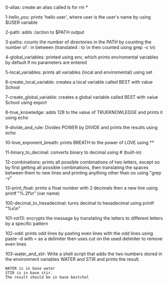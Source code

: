 0-alias: create an alias called ls for rm *

1-hello_you: prints 'hello user', where user is the user's name by using $USER variable

2-path: adds :/action to $PATH output

3-paths: counts the number of directories in the PATH by counting the number of : in between (translated : to \n then counted using grep -c \n)

4-global_variables: printed using env, which prints enviromental variables by default if no parameters are entered

5-local_variables: prints all variables (local and enviromental) using set

6-create_local_variable: creates a local variable called BEST with value School

7-create_global_variable: creates a global variable called BEST with value School using export

8-true_knowledge: adds 128 to the value of TRUEKNOWLEDGE and prints it using echo

9-divide_and_rule: Divides POWER by DIVIDE and prints the results using echo

10-love_exponent_breath: prints BREATH to the power of LOVE using **

11-binary_to_decimal: converts binary to decimal using # (built-in)

12-combinations: prints all possible combinations of two letters, except oo by first getting all possible combinations, then translating the spaces between them to new lines and printing anything other than oo using "grep -v"

13-print_float: prints a float number with 2 decimals then a new line using printf "%.2f\n" (var name)

100-decimal_to_hexadecimal: turns decimal to hexadecimal using printf "%x\n"

101-rot13: encrypts the message by translating the letters to different letters by a specific pattern

102-odd: prints odd lines by pasting even lines with the odd lines using paste -d with = as a delimiter then uses cut on the used delimiter to remove even lines

103-water_and_stir: Write a shell script that adds the two numbers stored in the environment variables WATER and STIR and prints the result.

	WATER is in base water
	STIR is in base stir.
	The result should be in base bestchol
